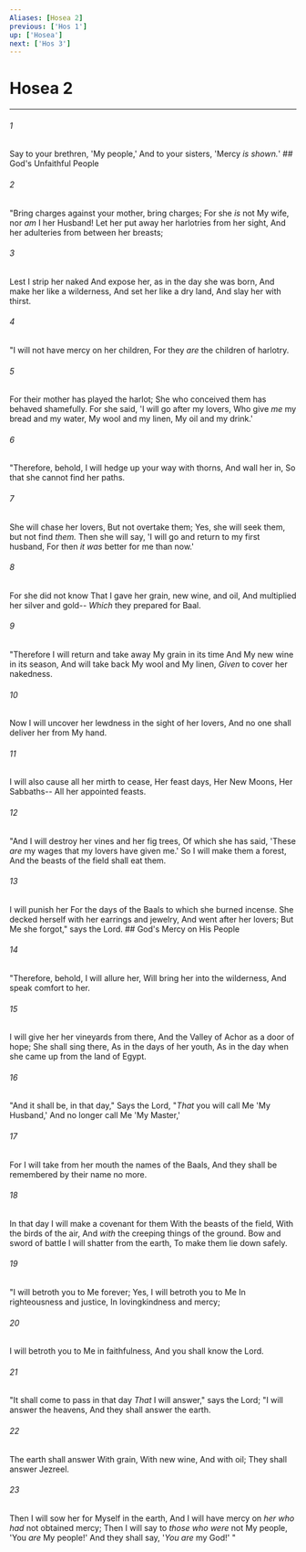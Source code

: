 ```yaml
---
Aliases: [Hosea 2]
previous: ['Hos 1']
up: ['Hosea']
next: ['Hos 3']
---
```

# Hosea 2

***


###### 1 
Say to your brethren, 'My people,' And to your sisters, 'Mercy _is shown._' ## God's Unfaithful People 

###### 2 
"Bring charges against your mother, bring charges; For she _is_ not My wife, nor _am_ I her Husband! Let her put away her harlotries from her sight, And her adulteries from between her breasts; 

###### 3 
Lest I strip her naked And expose her, as in the day she was born, And make her like a wilderness, And set her like a dry land, And slay her with thirst. 

###### 4 
"I will not have mercy on her children, For they _are_ the children of harlotry. 

###### 5 
For their mother has played the harlot; She who conceived them has behaved shamefully. For she said, 'I will go after my lovers, Who give _me_ my bread and my water, My wool and my linen, My oil and my drink.' 

###### 6 
"Therefore, behold, I will hedge up your way with thorns, And wall her in, So that she cannot find her paths. 

###### 7 
She will chase her lovers, But not overtake them; Yes, she will seek them, but not find _them._ Then she will say, 'I will go and return to my first husband, For then _it was_ better for me than now.' 

###### 8 
For she did not know That I gave her grain, new wine, and oil, And multiplied her silver and gold-- _Which_ they prepared for Baal. 

###### 9 
"Therefore I will return and take away My grain in its time And My new wine in its season, And will take back My wool and My linen, _Given_ to cover her nakedness. 

###### 10 
Now I will uncover her lewdness in the sight of her lovers, And no one shall deliver her from My hand. 

###### 11 
I will also cause all her mirth to cease, Her feast days, Her New Moons, Her Sabbaths-- All her appointed feasts. 

###### 12 
"And I will destroy her vines and her fig trees, Of which she has said, 'These _are_ my wages that my lovers have given me.' So I will make them a forest, And the beasts of the field shall eat them. 

###### 13 
I will punish her For the days of the Baals to which she burned incense. She decked herself with her earrings and jewelry, And went after her lovers; But Me she forgot," says the Lord. ## God's Mercy on His People 

###### 14 
"Therefore, behold, I will allure her, Will bring her into the wilderness, And speak comfort to her. 

###### 15 
I will give her her vineyards from there, And the Valley of Achor as a door of hope; She shall sing there, As in the days of her youth, As in the day when she came up from the land of Egypt. 

###### 16 
"And it shall be, in that day," Says the Lord, "_That_ you will call Me 'My Husband,' And no longer call Me 'My Master,' 

###### 17 
For I will take from her mouth the names of the Baals, And they shall be remembered by their name no more. 

###### 18 
In that day I will make a covenant for them With the beasts of the field, With the birds of the air, And _with_ the creeping things of the ground. Bow and sword of battle I will shatter from the earth, To make them lie down safely. 

###### 19 
"I will betroth you to Me forever; Yes, I will betroth you to Me In righteousness and justice, In lovingkindness and mercy; 

###### 20 
I will betroth you to Me in faithfulness, And you shall know the Lord. 

###### 21 
"It shall come to pass in that day _That_ I will answer," says the Lord; "I will answer the heavens, And they shall answer the earth. 

###### 22 
The earth shall answer With grain, With new wine, And with oil; They shall answer Jezreel. 

###### 23 
Then I will sow her for Myself in the earth, And I will have mercy on _her who had_ not obtained mercy; Then I will say to _those who were_ not My people, 'You _are_ My people!' And they shall say, '_You are_ my God!' "
